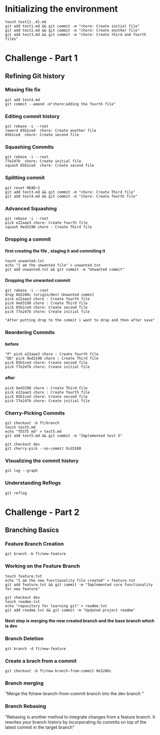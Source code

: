 # Initializing the environment
```
touch test{1..4}.md
git add test1.md && git commit -m "chore: Create initial file"
git add test2.md && git commit -m "chore: Create another file"
git add test3.md && git commit -m "chore: Create third and fourth files"
```
# Challenge - Part 1
## Refining Git history
### Missing file fix

```
git add test4.md
git commit --amend -m"chore:adding the fourth file"

```
### Editing commit history
```
git rebase -i --root
reword 85b1ced  chore: Create another file
85b1ced  chore: Create second file

```
### Squashing Commits

```
git rebase -i --root
77e247b  chore: Create initial file
squash 85b1ced  chore: Create second file

```
### Splitting commit 
```
git reset HEAD~2
git add test3.md && git commit -m "chore: Create Third file"
git add test4.md && git commit -m "chore: Create fourth file"

```
### Advanced Squashing


```
git rebase -i --root
pick e22aae3 chore: Create fourth file
squash 9ed3190 chore : Create Third file

```
### Dropping a commit 
#### first creating the file , staging it and commiting it
```
touch unwanted.txt
echo "I am the unwanted file" > unwanted.txt
git add unwanted.txt && git commit -m "Unwanted commit"

```
#### Dropping the unwanted commit
```
git rebase -i --root
drop 0e5286c (origin/dev) Unwanted commit  
pick e22aae3 chore : Create fourth file
pick 9ed3190 chore : Create Third file
pick 85b1ced chore: Create second file
pick 77e247b chore: Create initial file

"After putting drop to the commit i want to drop and then after save"

```
### Reordering Commits
#### before
```
"P" pick e22aae3 chore : Create fourth file
"DD" pick 9ed3190 chore : Create Third file
pick 85b1ced chore: Create second file
pick 77e247b chore: Create initial file
```
#### after
```
pick 9ed3190 chore : Create Third file
pick e22aae3 chore : Create fourth file
pick 85b1ced chore: Create second file
pick 77e247b chore: Create initial file
```

### Cherry-Picking Commits
```
git checkout -b ft/branch
touch test5.md 
echo "TEST5 md" > test5.md
git add test5.md && git commit -m "Implemented test 5"

git checkout dev
git cherry-pick --no-commit 9id3180 
```
### Visualizing the commit history
```
git log --graph
```

### Understanding Reflogs
```
git reflog
```


# Challenge - Part 2
## Branching Basics
### Feature Branch Creation
```
git branch -b ft/new-feature
```
### Working on the Feature Branch
```
touch feature.txt
echo "I am the new functionality file created" > feature.txt
git add feature.txt && git commit -m "Implemented core functionality for new feature"

git checkout dev
touch readme.txt
echo "repository for learning git" > readme.txt
git add readme.txt && git commit -m "Updated project readme"
```
#### Next step is merging the new created branch and the base branch which is dev
### Branch Deletion
```
git branch -d ft/new-feature
```

### Create a brach from a commit 
```
git checkout -b ft/new-branch-from-commit 0e5286c
```

### Branch merging
"Merge the ft/new-branch-from-commit branch into the dev branch "

### Branch Rebasing
"Rebasing is another method to integrate changes from a feature branch. It rewrites your branch history by incorporating its commits on top of the latest commit in the target branch"



